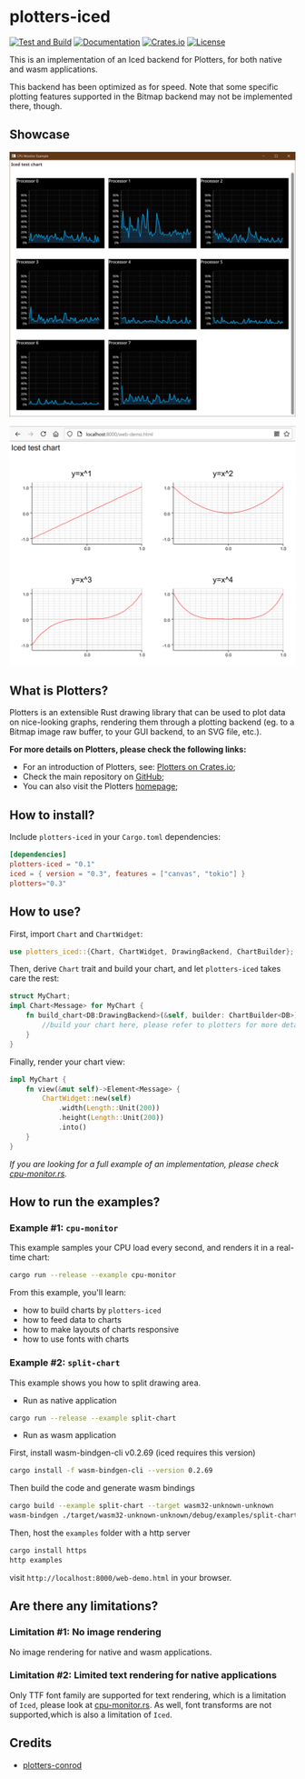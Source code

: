 # plotters-iced
[![Test and Build](https://github.com/joylei/plotters-iced/workflows/Test%20and%20Build/badge.svg?branch=master)](https://github.com/joylei/plotters-iced/actions?query=workflow%3A%22Test+and+Build%22)
[![Documentation](https://docs.rs/plotters-iced/badge.svg)](https://docs.rs/plotters-iced)
[![Crates.io](https://img.shields.io/crates/v/plotters-iced.svg)](https://crates.io/crates/plotters-iced)
[![License](https://img.shields.io/crates/l/plotters-iced.svg)](https://github.com/joylei/plotters-iced/blob/master/LICENSE)

This is an implementation of an Iced backend for Plotters, for both native and wasm applications.

This backend has been optimized as for speed. Note that some specific plotting features supported in the Bitmap backend may not be implemented there, though.

## Showcase

![CPU Monitor Example](./images/plotter_iced_demo.png)

![WASM Example](./images/split-chart-web.png)

## What is Plotters?

Plotters is an extensible Rust drawing library that can be used to plot data on nice-looking graphs, rendering them through a plotting backend (eg. to a Bitmap image raw buffer, to your GUI backend, to an SVG file, etc.).

**For more details on Plotters, please check the following links:**

- For an introduction of Plotters, see: [Plotters on Crates.io](https://crates.io/crates/plotters);
- Check the main repository on [GitHub](https://github.com/38/plotters);
- You can also visit the Plotters [homepage](https://plotters-rs.github.io/);

## How to install?

Include `plotters-iced` in your `Cargo.toml` dependencies:

```toml
[dependencies]
plotters-iced = "0.1"
iced = { version = "0.3", features = ["canvas", "tokio"] }
plotters="0.3"
```

## How to use?

First, import `Chart` and `ChartWidget`:

```rust
use plotters_iced::{Chart, ChartWidget, DrawingBackend, ChartBuilder};
```

Then, derive `Chart` trait and build your chart, and let `plotters-iced` takes care the rest:

```rust
struct MyChart;
impl Chart<Message> for MyChart {
    fn build_chart<DB:DrawingBackend>(&self, builder: ChartBuilder<DB>) {
        //build your chart here, please refer to plotters for more details
    }
}
```

Finally, render your chart view:

```rust
impl MyChart {
    fn view(&mut self)->Element<Message> {
        ChartWidget::new(self)
            .width(Length::Unit(200))
            .height(Length::Unit(200))
            .into()
    }
}
```

_If you are looking for a full example of an implementation, please check [cpu-monitor.rs](./examples/cpu-monitor.rs)._

## How to run the examples?

### Example #1: `cpu-monitor`

This example samples your CPU load every second, and renders it in a real-time chart:

```sh
cargo run --release --example cpu-monitor
```

From this example, you'll learn:

- how to build charts by `plotters-iced`
- how to feed data to charts
- how to make layouts of charts responsive
- how to use fonts with charts

### Example #2: `split-chart`

This example shows you how to split drawing area.

- Run as native application

```sh
cargo run --release --example split-chart
```

- Run as wasm application

First, install wasm-bindgen-cli v0.2.69 (iced requires this version)

```sh
cargo install -f wasm-bindgen-cli --version 0.2.69
```

Then build the code and generate wasm bindings

```sh
cargo build --example split-chart --target wasm32-unknown-unknown
wasm-bindgen ./target/wasm32-unknown-unknown/debug/examples/split-chart.wasm --out-dir ./examples/js --target web
```

Then, host the `examples` folder with a http server

```sh
cargo install https
http examples
```

visit `http://localhost:8000/web-demo.html` in your browser.

## Are there any limitations?

### Limitation #1: No image rendering

No image rendering for native and wasm applications.

### Limitation #2: Limited text rendering for native applications

Only TTF font family are supported for text rendering, which is a limitation of `Iced`, please look at  [cpu-monitor.rs](./examples/cpu-monitor.rs). As well, font transforms are not supported,which is also a limitation of `Iced`.

## Credits

- [plotters-conrod](https://github.com/valeriansaliou/plotters-conrod)